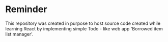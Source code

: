 # Reminder

This repository was created in purpose to host source code created while learning React by implementing simple Todo - like web app 'Borrowed item list manager'.
